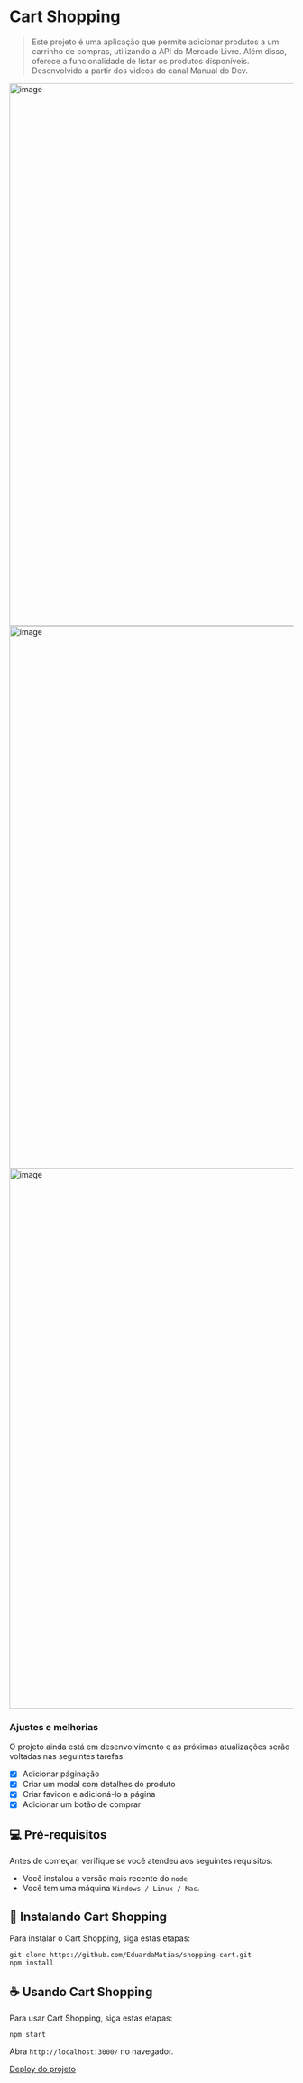 # Cart Shopping

> Este projeto é uma aplicação que permite adicionar produtos a um carrinho de compras, utilizando a API do Mercado Livre. Além disso, oferece a funcionalidade de listar os produtos disponíveis. Desenvolvido a partir dos videos do canal Manual do Dev.

<img width="960" alt="image" src="https://github.com/EduardaMatias/shopping-cart/assets/85466761/80bd01ca-eed3-4680-bfd6-a699005d2852">
<img width="960" alt="image" src="https://github.com/EduardaMatias/shopping-cart/assets/85466761/713dc6e5-5f49-44b8-a680-e7288d1bb331">
<img width="955" alt="image" src="https://github.com/EduardaMatias/shopping-cart/assets/85466761/3c6c6d73-6990-441e-ad7b-6f182e1747c5">

### Ajustes e melhorias

O projeto ainda está em desenvolvimento e as próximas atualizações serão voltadas nas seguintes tarefas:

- [x] Adicionar páginação
- [x] Criar um modal com detalhes do produto
- [x] Criar favicon e adicioná-lo a página
- [x] Adicionar um botão de comprar

## 💻 Pré-requisitos

Antes de começar, verifique se você atendeu aos seguintes requisitos:
<!---Estes são apenas requisitos de exemplo. Adicionar, duplicar ou remover conforme necessário--->
* Você instalou a versão mais recente do `node`
* Você tem uma máquina `Windows / Linux / Mac`.

## 🚀 Instalando Cart Shopping

Para instalar o Cart Shopping, siga estas etapas:

```
git clone https://github.com/EduardaMatias/shopping-cart.git
npm install
```

## ☕ Usando Cart Shopping

Para usar Cart Shopping, siga estas etapas:

```
npm start
```

Abra `http://localhost:3000/` no navegador.

[Deploy do projeto](https://shopping-cart-chi-one.vercel.app/)<br>
